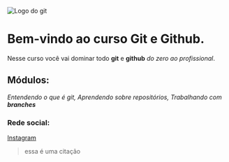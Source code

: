![Logo do git](https://sujeitoprogramador.com/wp-content/uploads/2021/04/gitimage.png)

# Bem-vindo ao curso Git e Github.
Nesse curso você vai dominar todo **git** e **github** *do zero ao profissional*.

## Módulos:
*Entendendo o que é git, Aprendendo sobre repositórios, Trabalhando com **branches***

### Rede social:
[Instagram](https://www.instagram.com/rodrigonascimento78/)

> essa é uma citação
